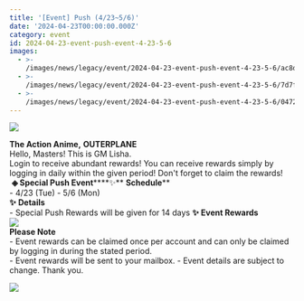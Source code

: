 ```yaml
---
title: '[Event] Push (4/23~5/6)'
date: '2024-04-23T00:00:00.000Z'
category: event
id: 2024-04-23-event-push-event-4-23-5-6
images:
  - >-
    /images/news/legacy/event/2024-04-23-event-push-event-4-23-5-6/ac8dfd85b5cc4f3486c6dd4bcefd0ed0.webp
  - >-
    /images/news/legacy/event/2024-04-23-event-push-event-4-23-5-6/7d7fc80d788a414ab3a3acb8823a7f31.webp
  - >-
    /images/news/legacy/event/2024-04-23-event-push-event-4-23-5-6/0472626b96ba4a03960a66e482e11e31.webp
---
```


![](/images/news/legacy/event/2024-04-23-event-push-event-4-23-5-6/ac8dfd85b5cc4f3486c6dd4bcefd0ed0.webp)  

**The Action Anime,** **OUTERPLANE**          
Hello, Masters! This is GM Lisha.  
Login to receive abundant rewards! You can receive rewards simply by logging in daily within the given period! Don't forget to claim the rewards!  **◈ Special Push Event******✨** **Schedule****      
\- 4/23 (Tue) - 5/6 (Mon)  
**✨** **Details**     
\- Special Push Rewards will be given for 14 days **✨** **Event Rewards  
![](/images/news/legacy/event/2024-04-23-event-push-event-4-23-5-6/7d7fc80d788a414ab3a3acb8823a7f31.webp)**  
**Please Note**  
\- Event rewards can be claimed once per account and can only be claimed by logging in during the stated period.  
\- Event rewards will be sent to your mailbox. - Event details are subject to change. Thank you.

![](/images/news/legacy/event/2024-04-23-event-push-event-4-23-5-6/0472626b96ba4a03960a66e482e11e31.webp)
